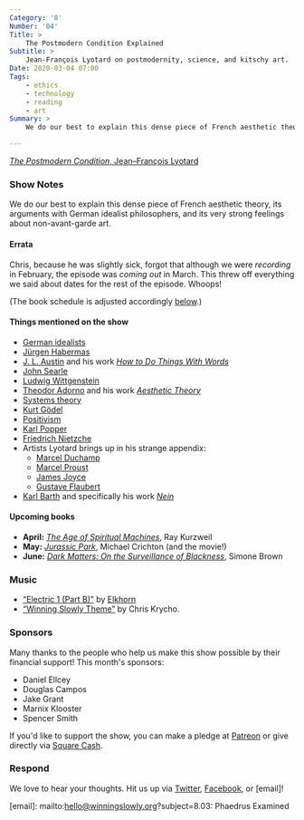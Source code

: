 ```yaml
---
Category: '8'
Number: '04'
Title: >
    The Postmodern Condition Explained
Subtitle: >
    Jean-François Lyotard on postmodernity, science, and kitschy art.
Date: 2020-03-04 07:00
Tags:
    - ethics
    - technology
    - reading
    - art
Summary: >
    We do our best to explain this dense piece of French aesthetic theory, its arguments with German idealist philosophers, and its very strong feelings about non-avant-garde art.

---
```


[<cite>The Postmodern Condition</cite>, Jean–François Lyotard](https://www.alibris.com/The-Postmodern-Condition-A-Report-on-Knowledge-Jean-Francois-Lyotard/book/5256171)

### Show Notes

We do our best to explain this dense piece of French aesthetic theory, its arguments with German idealist philosophers, and its very strong feelings about non-avant-garde art.

#### Errata

Chris, because he was slightly sick, forgot that although we were *recording* in February, the episode was *coming out* in March. This threw off everything we said about dates for the rest of the episode. Whoops!

(The book schedule is adjusted accordingly [below](#upcoming-books).)

#### Things mentioned on the show

- [German idealists](https://en.wikipedia.org/wiki/German_idealism)
- [Jürgen Habermas](https://en.wikipedia.org/wiki/Jürgen_Habermas)
- [J. L. Austin](https://en.wikipedia.org/wiki/J._L._Austin) and his work [<cite>How to Do Things With Words</cite>](https://www.alibris.com/How-to-Do-Things-with-Words-Second-Edition-J-L-Austin/book/10821327?matches=15)
- [John Searle](https://en.wikipedia.org/wiki/John_Searle)
- [Ludwig Wittgenstein](https://en.wikipedia.org/wiki/Ludwig_Wittgenstein)
- [Theodor Adorno](https://en.wikipedia.org/wiki/Theodor_W._Adorno) and his work [<cite>Aesthetic Theory</cite>](https://www.alibris.com/Aesthetic-Theory-Theodor-Wiesengrund-Adorno/book/153129?matches=66)
- [Systems theory](https://en.wikipedia.org/wiki/Systems_theory)
- [Kurt Gödel](https://en.wikipedia.org/wiki/Kurt_Gödel)
- [Positivism](https://en.wikipedia.org/wiki/Positivism)
- [Karl Popper](https://en.wikipedia.org/wiki/Karl_Popper)
- [Friedrich Nietzche](https://en.wikipedia.org/wiki/Friedrich_Nietzsche)
- Artists Lyotard brings up in his strange appendix:
    - [Marcel Duchamp](https://en.wikipedia.org/wiki/Marcel_Duchamp)
    - [Marcel Proust](https://en.wikipedia.org/wiki/Marcel_ProustN)
    - [James Joyce](https://en.wikipedia.org/wiki/James_Joyce)
    - [Gustave Flaubert](https://en.wikipedia.org/wiki/Gustave_Flaubert)
- [Karl Barth](https://en.wikipedia.org/wiki/Karl_Barth) and specifically his work [<cite>Nein</cite>](https://www.britannica.com/biography/Karl-Barth#ref21246)

#### Upcoming books

- **April:** [<cite>The Age of Spiritual Machines</cite>](https://www.alibris.com/The-Age-of-Spiritual-Machines-Ray-Kurzweil-PhD/book/167799?matches=156), Ray Kurzweil 
- **May:** [<cite>Jurassic Park</cite>](https://www.alibris.com/Jurassic-Park-Michael-Crichton/book/3483033?matches=846), Michael Crichton (and the movie!)
- **June:** [<cite>Dark Matters: On the Surveillance of Blackness</cite>](https://www.alibris.com/Dark-Matters-On-the-Surveillance-of-Blackness-Simone-Browne/book/32087130?matches=27), Simone Brown

### Music

* [“Electric 1 (Part B)”](https://elkhornbbib.bandcamp.com/track/electric-one-part-b) by [Elkhorn](https://www.elkhornmusic.com)
* [“Winning Slowly Theme”](https://soundcloud.com/chriskrycho/winning-slowly) by Chris Krycho.

### Sponsors

Many thanks to the people who help us make this show possible by their financial support! This month's sponsors:

* Daniel Ellcey
* Douglas Campos
* Jake Grant
* Marnix Klooster
* Spencer Smith

If you'd like to support the show, you can make a pledge at <a href='https://www.patreon.com/winningslowly' rel='payment'>Patreon</a> or give directly via [Square Cash](https://cash.me/$winningslowly).

### Respond

We love to hear your thoughts. Hit us up via [Twitter](https://www.twitter.com/winningslowly), [Facebook](https://www.facebook.com/winningslowlypodcast), or [email]!

[email]: mailto:hello@winningslowly.org?subject=8.03: Phaedrus Examined
